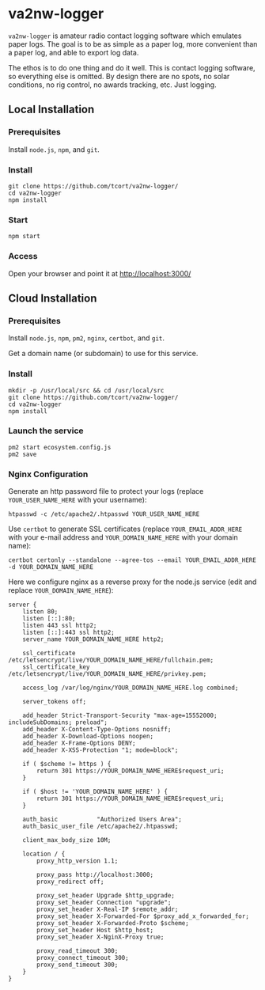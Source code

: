 # va2nw-logger

`va2nw-logger` is amateur radio contact logging software which emulates
paper logs. The goal is to be as simple as a paper log, more convenient
than a paper log, and able to export log data.

The ethos is to do one thing and do it well. This is contact logging
software, so everything else is omitted. By design there are no spots, no
solar conditions, no rig control, no awards tracking, etc. Just logging.

## Local Installation

### Prerequisites

Install `node.js`, `npm`, and `git`.

### Install

```
git clone https://github.com/tcort/va2nw-logger/
cd va2nw-logger
npm install
```

### Start

```
npm start
```

### Access

Open your browser and point it at [http://localhost:3000/](http://localhost:3000/)

## Cloud Installation

### Prerequisites

Install `node.js`, `npm`, `pm2`, `nginx`, `certbot`, and `git`.

Get a domain name (or subdomain) to use for this service.

### Install

```
mkdir -p /usr/local/src && cd /usr/local/src
git clone https://github.com/tcort/va2nw-logger/
cd va2nw-logger
npm install
```

### Launch the service

```
pm2 start ecosystem.config.js
pm2 save
```

### Nginx Configuration

Generate an http password file to protect your logs (replace `YOUR_USER_NAME_HERE`
with your username):

```
htpasswd -c /etc/apache2/.htpasswd YOUR_USER_NAME_HERE
```

Use `certbot` to generate SSL certificates (replace `YOUR_EMAIL_ADDR_HERE` with
your e-mail address and `YOUR_DOMAIN_NAME_HERE` with your domain name):

```
certbot certonly --standalone --agree-tos --email YOUR_EMAIL_ADDR_HERE -d YOUR_DOMAIN_NAME_HERE
```

Here we configure nginx as a reverse proxy for the node.js service (edit
and replace `YOUR_DOMAIN_NAME_HERE`):

```
server {
    listen 80;
    listen [::]:80;
    listen 443 ssl http2;
    listen [::]:443 ssl http2;
    server_name YOUR_DOMAIN_NAME_HERE http2;

    ssl_certificate /etc/letsencrypt/live/YOUR_DOMAIN_NAME_HERE/fullchain.pem;
    ssl_certificate_key /etc/letsencrypt/live/YOUR_DOMAIN_NAME_HERE/privkey.pem;

    access_log /var/log/nginx/YOUR_DOMAIN_NAME_HERE.log combined;

    server_tokens off;

    add_header Strict-Transport-Security "max-age=15552000; includeSubDomains; preload";
    add_header X-Content-Type-Options nosniff;
    add_header X-Download-Options noopen;
    add_header X-Frame-Options DENY;
    add_header X-XSS-Protection "1; mode=block";

    if ( $scheme != https ) {
        return 301 https://YOUR_DOMAIN_NAME_HERE$request_uri;
    }

    if ( $host != 'YOUR_DOMAIN_NAME_HERE' ) {
        return 301 https://YOUR_DOMAIN_NAME_HERE$request_uri;
    }

	auth_basic           "Authorized Users Area";
	auth_basic_user_file /etc/apache2/.htpasswd;

	client_max_body_size 10M;

	location / {
		proxy_http_version 1.1;

		proxy_pass http://localhost:3000;
		proxy_redirect off;

		proxy_set_header Upgrade $http_upgrade;
		proxy_set_header Connection "upgrade";
		proxy_set_header X-Real-IP $remote_addr;
		proxy_set_header X-Forwarded-For $proxy_add_x_forwarded_for;
		proxy_set_header X-Forwarded-Proto $scheme;
		proxy_set_header Host $http_host;
		proxy_set_header X-NginX-Proxy true;

		proxy_read_timeout 300;
		proxy_connect_timeout 300;
		proxy_send_timeout 300;
	}
}
```
